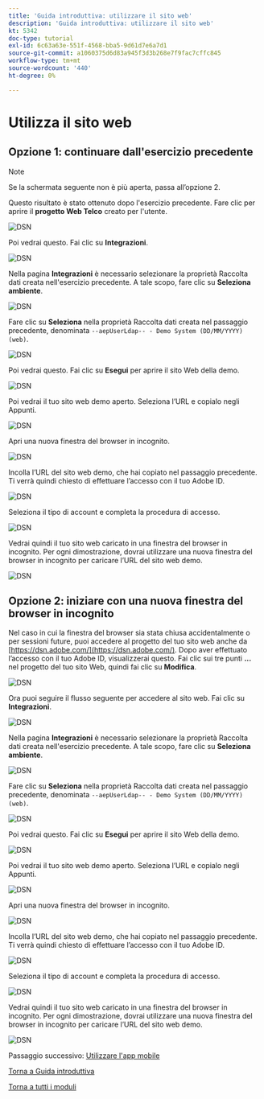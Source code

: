 ```yaml
---
title: 'Guida introduttiva: utilizzare il sito web'
description: 'Guida introduttiva: utilizzare il sito web'
kt: 5342
doc-type: tutorial
exl-id: 6c63a63e-551f-4568-bba5-9d61d7e6a7d1
source-git-commit: a1060375d6d83a945f3d3b268e7f9fac7cffc845
workflow-type: tm+mt
source-wordcount: '440'
ht-degree: 0%

---
```


# Utilizza il sito web

## Opzione 1: continuare dall&#39;esercizio precedente

>[!NOTE]
>
>Se la schermata seguente non è più aperta, passa all’opzione 2.

Questo risultato è stato ottenuto dopo l&#39;esercizio precedente. Fare clic per aprire il **progetto Web Telco** creato per l&#39;utente.

![DSN](./images/dsn5a.png)

Poi vedrai questo. Fai clic su **Integrazioni**.

![DSN](./images/web1.png)

Nella pagina **Integrazioni** è necessario selezionare la proprietà Raccolta dati creata nell&#39;esercizio precedente. A tale scopo, fare clic su **Seleziona ambiente**.

![DSN](./images/web2.png)

Fare clic su **Seleziona** nella proprietà Raccolta dati creata nel passaggio precedente, denominata `--aepUserLdap-- - Demo System (DD/MM/YYYY) (web)`.

![DSN](./images/web2a.png)

Poi vedrai questo. Fai clic su **Esegui** per aprire il sito Web della demo.

![DSN](./images/web2b.png)

Poi vedrai il tuo sito web demo aperto. Seleziona l’URL e copialo negli Appunti.

![DSN](./images/web3.png)

Apri una nuova finestra del browser in incognito.

![DSN](./images/web4.png)

Incolla l’URL del sito web demo, che hai copiato nel passaggio precedente. Ti verrà quindi chiesto di effettuare l’accesso con il tuo Adobe ID.

![DSN](./images/web5.png)

Seleziona il tipo di account e completa la procedura di accesso.

![DSN](./images/web6.png)

Vedrai quindi il tuo sito web caricato in una finestra del browser in incognito. Per ogni dimostrazione, dovrai utilizzare una nuova finestra del browser in incognito per caricare l’URL del sito web demo.

![DSN](./images/web7.png)

## Opzione 2: iniziare con una nuova finestra del browser in incognito

Nel caso in cui la finestra del browser sia stata chiusa accidentalmente o per sessioni future, puoi accedere al progetto del tuo sito web anche da [https://dsn.adobe.com/](https://dsn.adobe.com/). Dopo aver effettuato l’accesso con il tuo Adobe ID, visualizzerai questo. Fai clic sui tre punti **...** nel progetto del tuo sito Web, quindi fai clic su **Modifica**.

![DSN](./images/web8.png)

Ora puoi seguire il flusso seguente per accedere al sito web. Fai clic su **Integrazioni**.

![DSN](./images/web1.png)

Nella pagina **Integrazioni** è necessario selezionare la proprietà Raccolta dati creata nell&#39;esercizio precedente. A tale scopo, fare clic su **Seleziona ambiente**.

![DSN](./images/web2.png)

Fare clic su **Seleziona** nella proprietà Raccolta dati creata nel passaggio precedente, denominata `--aepUserLdap-- - Demo System (DD/MM/YYYY) (web)`.

![DSN](./images/web2a.png)

Poi vedrai questo. Fai clic su **Esegui** per aprire il sito Web della demo.

![DSN](./images/web2b.png)

Poi vedrai il tuo sito web demo aperto. Seleziona l’URL e copialo negli Appunti.

![DSN](./images/web3.png)

Apri una nuova finestra del browser in incognito.

![DSN](./images/web4.png)

Incolla l’URL del sito web demo, che hai copiato nel passaggio precedente. Ti verrà quindi chiesto di effettuare l’accesso con il tuo Adobe ID.

![DSN](./images/web5.png)

Seleziona il tipo di account e completa la procedura di accesso.

![DSN](./images/web6.png)

Vedrai quindi il tuo sito web caricato in una finestra del browser in incognito. Per ogni dimostrazione, dovrai utilizzare una nuova finestra del browser in incognito per caricare l’URL del sito web demo.

![DSN](./images/web7.png)

Passaggio successivo: [Utilizzare l&#39;app mobile](./ex5.md)

[Torna a Guida introduttiva](./getting-started.md)

[Torna a tutti i moduli](./../../../overview.md)
